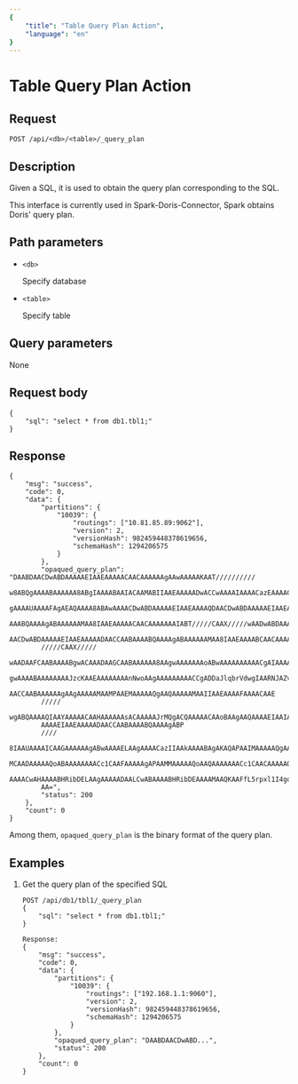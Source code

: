 ```yaml
---
{
    "title": "Table Query Plan Action",
    "language": "en"
}
---
```


# Table Query Plan Action

## Request

`POST /api/<db>/<table>/_query_plan`

## Description

Given a SQL, it is used to obtain the query plan corresponding to the SQL.

This interface is currently used in Spark-Doris-Connector, Spark obtains Doris' query plan.
    
## Path parameters

* `<db>`

    Specify database
    
* `<table>`

    Specify table

## Query parameters

None

## Request body

```
{
	"sql": "select * from db1.tbl1;"
}
```

## Response

```
{
	"msg": "success",
	"code": 0,
	"data": {
		"partitions": {
			"10039": {
				"routings": ["10.81.85.89:9062"],
				"version": 2,
				"versionHash": 982459448378619656,
				"schemaHash": 1294206575
			}
		},
		"opaqued_query_plan": "DAABDAACDwABDAAAAAEIAAEAAAAACAACAAAAAAgAAwAAAAAKAAT//////////
		w8ABQgAAAABAAAAAA8ABgIAAAABAAIACAAMABIIAAEAAAAADwACCwAAAAIAAAACazEAAAACazIPAAMIAAAAA
		gAAAAUAAAAFAgAEAQAAAA8ABAwAAAACDwABDAAAAAEIAAEAAAAQDAACDwABDAAAAAEIAAEAAAAADAACCAABA
		AAABQAAAAgABAAAAAAMAA8IAAEAAAAACAACAAAAAAAIABT/////CAAX/////wAADwABDAAAAAEIAAEAAAAQD
		AACDwABDAAAAAEIAAEAAAAADAACCAABAAAABQAAAAgABAAAAAAMAA8IAAEAAAABCAACAAAAAAAIABT
		/////CAAX/////
		wAADAAFCAABAAAABgwACAAADAAGCAABAAAAAA8AAgwAAAAAAAoABwAAAAAAAAAACgAIAAAAAAAAAAAADQACC
		gwAAAABAAAAAAAAJzcKAAEAAAAAAAAnNwoAAgAAAAAAAAACCgADDaJlqbrVdwgIAARNJAZvAAwAAw8AAQwAA
		AACCAABAAAAAAgAAgAAAAAMAAMPAAEMAAAAAQgAAQAAAAAMAAIIAAEAAAAFAAAACAAE
		/////
		wgABQAAAAQIAAYAAAAACAAHAAAAAAsACAAAAAJrMQgACQAAAAACAAoBAAgAAQAAAAEIAAIAAAAADAADDwABDA
		AAAAEIAAEAAAAADAACCAABAAAABQAAAAgABP
		////
		8IAAUAAAAICAAGAAAAAAgABwAAAAELAAgAAAACazIIAAkAAAABAgAKAQAPAAIMAAAAAQgAAQAAAAAIAAIAAAA
		MCAADAAAAAQoABAAAAAAAACc1CAAFAAAAAgAPAAMMAAAAAQoAAQAAAAAAACc1CAACAAAAAQgAAwAAAAIIAAQA
		AAAACwAHAAAABHRibDELAAgAAAAADAALCwABAAAABHRibDEAAAAMAAQKAAFfL5rpxl1I4goAArgs6f+h6eMxA
		AA=",
		"status": 200
	},
	"count": 0
}
```

Among them, `opaqued_query_plan` is the binary format of the query plan.
    
## Examples

1. Get the query plan of the specified SQL

    ```
    POST /api/db1/tbl1/_query_plan
    {
        "sql": "select * from db1.tbl1;"
    }
    
    Response:
    {
    	"msg": "success",
    	"code": 0,
    	"data": {
    		"partitions": {
    			"10039": {
    				"routings": ["192.168.1.1:9060"],
    				"version": 2,
    				"versionHash": 982459448378619656,
    				"schemaHash": 1294206575
    			}
    		},
    		"opaqued_query_plan": "DAABDAACDwABD...",
    		"status": 200
    	},
    	"count": 0
    }
    ```
